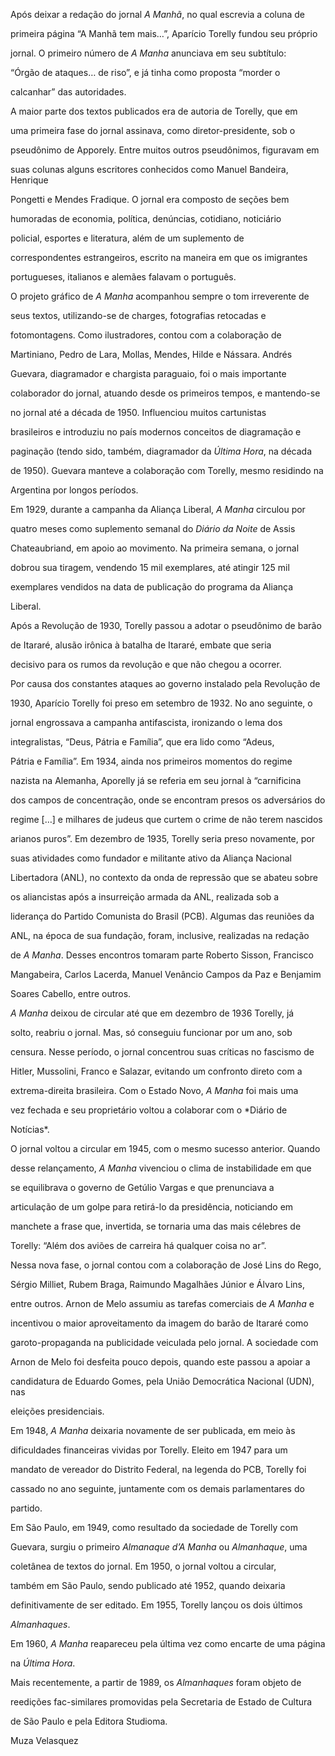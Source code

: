 

Após deixar a redação do jornal *A Manhã*, no qual escrevia a coluna de

primeira página “A Manhã tem mais…”, Aparício Torelly fundou seu próprio

jornal. O primeiro número de *A Manha* anunciava em seu subtítulo:

“Órgão de ataques… de riso”, e já tinha como proposta “morder o

calcanhar” das autoridades.



A maior parte dos textos publicados era de autoria de Torelly, que em

uma primeira fase do jornal assinava, como diretor-presidente, sob o

pseudônimo de Apporely. Entre muitos outros pseudônimos, figuravam em

suas colunas alguns escritores conhecidos como Manuel Bandeira, Henrique

Pongetti e Mendes Fradique. O jornal era composto de seções bem

humoradas de economia, política, denúncias, cotidiano, noticiário

policial, esportes e literatura, além de um suplemento de

correspondentes estrangeiros, escrito na maneira em que os imigrantes

portugueses, italianos e alemães falavam o português.



O projeto gráfico de *A Manha* acompanhou sempre o tom irreverente de

seus textos, utilizando-se de charges, fotografias retocadas e

fotomontagens. Como ilustradores, contou com a colaboração de

Martiniano, Pedro de Lara, Mollas, Mendes, Hilde e Nássara. Andrés

Guevara, diagramador e chargista paraguaio, foi o mais importante

colaborador do jornal, atuando desde os primeiros tempos, e mantendo-se

no jornal até a década de 1950. Influenciou muitos cartunistas

brasileiros e introduziu no país modernos conceitos de diagramação e

paginação (tendo sido, também, diagramador da *Última Hora*, na década

de 1950). Guevara manteve a colaboração com Torelly, mesmo residindo na

Argentina por longos períodos.



Em 1929, durante a campanha da Aliança Liberal, *A Manha* circulou por

quatro meses como suplemento semanal do *Diário da Noite* de Assis

Chateaubriand, em apoio ao movimento. Na primeira semana, o jornal

dobrou sua tiragem, vendendo 15 mil exemplares, até atingir 125 mil

exemplares vendidos na data de publicação do programa da Aliança

Liberal.



Após a Revolução de 1930, Torelly passou a adotar o pseudônimo de barão

de Itararé, alusão irônica à batalha de Itararé, embate que seria

decisivo para os rumos da revolução e que não chegou a ocorrer.



Por causa dos constantes ataques ao governo instalado pela Revolução de

1930, Aparício Torelly foi preso em setembro de 1932. No ano seguinte, o

jornal engrossava a campanha antifascista, ironizando o lema dos

integralistas, “Deus, Pátria e Família”, que era lido como “Adeus,

Pátria e Família”. Em 1934, ainda nos primeiros momentos do regime

nazista na Alemanha, Aporelly já se referia em seu jornal à “carnificina

dos campos de concentração, onde se encontram presos os adversários do

regime […] e milhares de judeus que curtem o crime de não terem nascidos

arianos puros”. Em dezembro de 1935, Torelly seria preso novamente, por

suas atividades como fundador e militante ativo da Aliança Nacional

Libertadora (ANL), no contexto da onda de repressão que se abateu sobre

os aliancistas após a insurreição armada da ANL, realizada sob a

liderança do Partido Comunista do Brasil (PCB). Algumas das reuniões da

ANL, na época de sua fundação, foram, inclusive, realizadas na redação

de *A Manha*. Desses encontros tomaram parte Roberto Sisson, Francisco

Mangabeira, Carlos Lacerda, Manuel Venâncio Campos da Paz e Benjamim

Soares Cabello, entre outros.



*A Manha* deixou de circular até que em dezembro de 1936 Torelly, já

solto, reabriu o jornal. Mas, só conseguiu funcionar por um ano, sob

censura. Nesse período, o jornal concentrou suas críticas no fascismo de

Hitler, Mussolini, Franco e Salazar, evitando um confronto direto com a

extrema-direita brasileira. Com o Estado Novo, *A Manha* foi mais uma

vez fechada e seu proprietário voltou a colaborar com o *Diário de

Notícias*.



O jornal voltou a circular em 1945, com o mesmo sucesso anterior. Quando

desse relançamento, *A Manha* vivenciou o clima de instabilidade em que

se equilibrava o governo de Getúlio Vargas e que prenunciava a

articulação de um golpe para retirá-lo da presidência, noticiando em

manchete a frase que, invertida, se tornaria uma das mais célebres de

Torelly: “Além dos aviões de carreira há qualquer coisa no ar”.



Nessa nova fase, o jornal contou com a colaboração de José Lins do Rego,

Sérgio Milliet, Rubem Braga, Raimundo Magalhães Júnior e Álvaro Lins,

entre outros. Arnon de Melo assumiu as tarefas comerciais de *A Manha* e

incentivou o maior aproveitamento da imagem do barão de Itararé como

garoto-propaganda na publicidade veiculada pelo jornal. A sociedade com

Arnon de Melo foi desfeita pouco depois, quando este passou a apoiar a

candidatura de Eduardo Gomes, pela União Democrática Nacional (UDN), nas

eleições presidenciais.



Em 1948, *A Manha* deixaria novamente de ser publicada, em meio às

dificuldades financeiras vividas por Torelly. Eleito em 1947 para um

mandato de vereador do Distrito Federal, na legenda do PCB, Torelly foi

cassado no ano seguinte, juntamente com os demais parlamentares do

partido.



Em São Paulo, em 1949, como resultado da sociedade de Torelly com

Guevara, surgiu o primeiro *Almanaque d’A Manha* ou *Almanhaque*, uma

coletânea de textos do jornal. Em 1950, o jornal voltou a circular,

também em São Paulo, sendo publicado até 1952, quando deixaria

definitivamente de ser editado. Em 1955, Torelly lançou os dois últimos

*Almanhaques*.



Em 1960, *A Manha* reapareceu pela última vez como encarte de uma página

na *Última Hora*.



Mais recentemente, a partir de 1989, os *Almanhaques* foram objeto de

reedições fac-similares promovidas pela Secretaria de Estado de Cultura

de São Paulo e pela Editora Studioma.



Muza Velasquez



